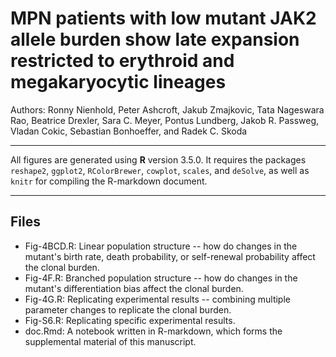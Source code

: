 # MPN patients with low mutant JAK2 allele burden show late expansion restricted to erythroid and megakaryocytic lineages

Authors: Ronny Nienhold, Peter Ashcroft, Jakub Zmajkovic, Tata Nageswara Rao, Beatrice Drexler, Sara C. Meyer, Pontus Lundberg, Jakob R. Passweg, Vladan Cokic, Sebastian Bonhoeffer, and Radek C. Skoda

***

All figures are generated using **R** version 3.5.0.
It requires the packages `reshape2`, `ggplot2`, `RColorBrewer`, `cowplot`, `scales`, and `deSolve`, as well as `knitr` for compiling the R-markdown document.

***

## Files

* Fig-4BCD.R: Linear population structure -- how do changes in the mutant's birth rate, death probability, or self-renewal probability affect the clonal burden.
* Fig-4F.R: Branched population structure -- how do changes in the mutant's differentiation bias affect the clonal burden.
* Fig-4G.R: Replicating experimental results -- combining multiple parameter changes to replicate the clonal burden.
* Fig-S6.R: Replicating specific experimental results.
* doc.Rmd: A notebook written in R-markdown, which forms the supplemental material of this manuscript.

